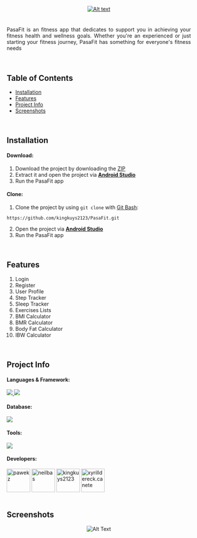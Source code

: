 <!-- Project Banner -->

<p align="center">
  <a href="#">
    <img src="https://i.imgur.com/kjUq6Rw.png" alt="Alt text" title="PASAFIT LOGO">
  </a>
</p>

<!-- Project Title -->

<h1 align="center"></h1>

<!-- Project Descripton -->

<p align="justify">
  PasaFit is an fitness app that dedicates to support you in achieving your fitness health and wellness goals. Whether you're an experienced or just starting your fitness journey, PasaFit has something for everyone's fitness needs
</p>

<br>

## Table of Contents
- [Installation](#installation)
- [Features](#features)
- [Project Info](#project-info)
- [Screenshots](#screenshots)

<br>

## Installation

#### Download:
1. Download the project by downloading the [ZIP](https://github.com/kingkuys2123/PasaFit/archive/refs/heads/master.zip)
2. Extract it and open the project via **[Android Studio](https://developer.android.com/studio?gad_source=1)**
3. Run the PasaFit app
#### Clone:
1. Clone the project by using `git clone` with [Git Bash](https://git-scm.com/downloads):
```
https://github.com/kingkuys2123/PasaFit.git
```
2. Open the project via **[Android Studio](https://developer.android.com/studio?gad_source=1)**
3. Run the PasaFit app

<br>

## Features

1. Login
2. Register
3. User Profile
4. Step Tracker
5. Sleep Tracker
6. Exercises Lists
7. BMI Calculator
8. BMR Calculator
9. Body Fat Calculator
10. IBW Calculator

<br>

## Project Info

#### Languages & Framework:

<a href="#languages--framework">
    <img src="https://img.shields.io/badge/java-%23ED8B00.svg?style=for-the-badge&logo=openjdk&logoColor=white" />
</a>
<a href="#languages--framework">
    <img src="https://img.shields.io/badge/Android-3DDC84?style=for-the-badge&logo=android&logoColor=white" />
</a>

#### Database:
<a href="#database">
    <img src="https://img.shields.io/badge/firebase-ffca28?style=for-the-badge&logo=firebase&logoColor=black" />
</a>

#### Tools:

<a href="#tools">
    <img src="https://img.shields.io/badge/Android_Studio-3DDC84?style=for-the-badge&logo=android-studio&logoColor=white" />
</a>

#### Developers:
  <a href="#developers">
    <a href="https://github.com/pawekz"><img width="64" title="Carabuena, Paulo Y." src="https://avatars.githubusercontent.com/u/45958147" alt="pawekz" /></a>
    <a href="https://github.com/neilbas"><img width="64" title="Bas, Neil Adrian G." src="https://avatars.githubusercontent.com/u/143286768" alt="neilbas" /></a>
    <a href="https://github.com/kingkuys2123"><img width="64" title="Quitco, Kyle Matthew M." src="https://avatars.githubusercontent.com/u/114457180?v=4" alt="kingkuys2123" /></a>
    <a href="https://github.com/Amarok1214"><img width="64" title="Cañete, Xyrill Dereck N," src="https://i.imgur.com/ZFqN7IP.jpeg" alt="xyrilldereck.canete" /></a>
  </a>

<br>
<br>

## Screenshots

  <p align="center">
    <img src="https://i.imgur.com/GISgIRd.png" alt="Alt Text">
  </p>
